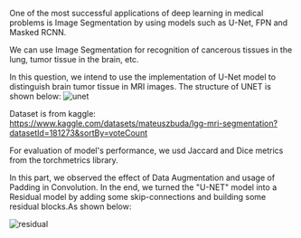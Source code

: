 One of the most successful applications of deep learning in medical problems is Image Segmentation by using models such as U-Net, FPN and Masked RCNN.

We can use Image Segmentation for recognition of cancerous tissues in the lung, tumor tissue in the brain, etc.

In this question, we intend to use the implementation of U-Net model to distinguish brain tumor tissue in MRI images. The structure of UNET is shown below:
![unet](https://user-images.githubusercontent.com/88024963/189114656-b23ab2c4-a153-4883-b025-873aee5f4c1d.png)


Dataset is from kaggle:
https://www.kaggle.com/datasets/mateuszbuda/lgg-mri-segmentation?datasetId=181273&sortBy=voteCount

For evaluation of model's performance, we usd Jaccard and Dice metrics from the torchmetrics library.

In this part, we observed the effect of Data Augmentation and usage of Padding in Convolution.
In the end, we turned the "U-NET" model into a Residual model by adding some skip-connections and building some residual blocks.As shown below:

![residual](https://user-images.githubusercontent.com/88024963/189114369-adfc1817-09bd-4b41-8e9d-2e6692ba6aa4.png)



